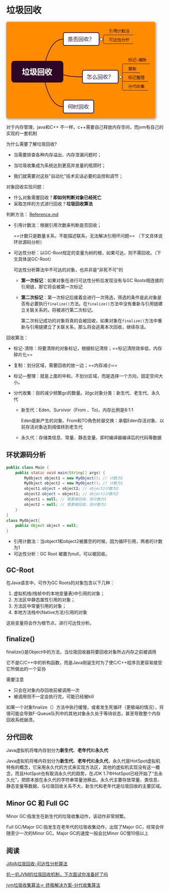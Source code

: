 # 垃圾回收

<img src="../mind/garbage_collection.png" style="z-index: 1; box-shadow: 2px 2px 6px 2px #aaaaaa; border-width:0px; border-radius:5px" />



对于内存管理，java和C++ 不一样，c++需要自己释放内存空间，而jvm有自己的实现的一套机制

为什么需要了解垃圾回收?

- 当需要排查各种内存溢出、内存泄漏问题时；

- 当垃圾收集成为系统达到更高并发量的瓶颈时；

- 我们就需要对这些"自动化"技术实话必要的监控和调节；

对象回收实现问题：

- 什么对象需要回收？**即如何判断对象已经死亡**
- 采取怎样的方式进行回收？**垃圾回收算法** 

判断方法： [Reference.md](5.Reference.md) 

- 引用计数法：根据引用次数来判断是否回收；

  ==计数只是数量关系，不能描述联系，无法解决引用环问题== （下文具体说环状源码分析）

- 可达性分析：以GC-Root规定的变量为树的根，如果可达，则不需回收。（下文具体说GC-Root）

  可达性分析算法中不可达的对象，也并非是“非死不可”的
  
  - **第一次标记**：如果对象在进行可达性分析后发现没有与GC Roots相连接的引用链，那它将会被第一次标记
  
  - **第二次标记**：第一次标记后接着会进行一次筛选，筛选的条件是此对象是否有必要执行`finalize()`方法。在`finalize()`方法中没有重新与引用链建立关联关系的，将被进行第二次标记。
  
    第二次标记成功的对象将真的会被回收，如果对象在`finalize()`方法中重新与引用链建立了关联关系，那么将会逃离本次回收，继续存活。

回收算法：

- 标记-清除：将要清除的对象标记，根据标记清除；==标记清除效率低，内存碎片化== 

- 复制：划分区域，需要回收的放一边；==内存减小==

- 标记—整理：就是上面的中和，不划分区域，而是选择一个方向，固定空间大小。

- 分代收集：目的减少频繁gc的数量。对gc对象分类：新生代、老生代、永久代

  - 新生代：Eden、Survivor（From 、To)，内存比例是8:1:1
  
    Eden是新产生的对象、From和TO角色轮替交换：承载Eden存活对象、以前存活对象达到阈值转到老生代
  
  - 永久代：存储类信息、常量、静态变量、即时编译器编译后的代码等数据



环状源码分析
------------

```java
public class Main {
    public static void main(String[] args) {
        MyObject object1 = new MyObject(); // 计数为1
        MyObject object2 = new MyObject(); // 计数为1
        object1.object = object2; // object2计数为2
        object2.object = object1; // object1计数为2
        object1 = null; // 需要被回收，但计数为1
        object2 = null; // 需要被回收，但计数为1
    }
}
class MyObject{
    public Object object = null;
}
```

- 引用计数法：当object1和object2被置空的时候，因为循环引用，两者的计数为1
- 可达性分析：GC Root 被置为null，可以被回收。



GC-Root
-------

在Java语言中，可作为GC Roots的对象包含以下几种：

1. 虚拟机栈(栈帧中的本地变量表)中引用的对象；
2. 方法区中静态属性引用的对象；
3. 方法区中常量引用的对象；
4. 本地方法栈中(Native方法)引用的对象

这些变量将会作为根节点，进行可达性分析。



finalize()
----------

finalize()是Object中的方法，当垃圾回收器将要回收对象所占内存之前被调用

它不是C/C++中的析构函数，而是Java刚诞生时为了使C/C++程序员更容易接受它所做出的一个妥协

需要注意

- 只会在对象内存回收前被调用一次
- 被调用但不一定会执行完，可能已经被kill

如果一个对象finalize（）方法中执行缓慢，或者发生死循环（更极端的情况），将很可能会导致F-Queue队列中的其他对象永久处于等待状态，甚至导致整个内存回收系统崩溃。



分代回收
--------

 Java虚拟机将堆内存划分为**新生代**、**老年代**和**永久代**

 Java虚拟机将堆内存划分为**新生代**、**老年代**和**永久代**，永久代是HotSpot虚拟机特有的概念，它采用永久代的方式来实现方法区，其他的虚拟机实现没有这一概念，而且HotSpot也有取消永久代的趋势，在JDK 1.7中HotSpot已经开始了“去永久化”，把原本放在永久代的字符串常量池移出。永久代主要存放常量、类信息、静态变量等数据，与垃圾回收关系不大，新生代和老年代是垃圾回收的主要区域。





Minor GC 和 Full GC
-------------------

Minor GC:指发生在新生代的垃圾收集动作，该动作非常频繁。

Full GC/Major GC:指发生在老年代的垃圾收集动作，出现了Major GC，经常会伴随至少一次的Minor GC。Major GC的速度一般会比Minor GC慢10倍以上



阅读
----

[JAVA垃圾回收-可达性分析算法](https://blog.csdn.net/luzhensmart/article/details/81431212) 

[扒一扒JVM的垃圾回收机制，下次面试你准备好了吗](https://www.cnblogs.com/1024Community/p/honery.html) 

[jvm垃圾收集算法☞ 终极解决方案-分代收集算法](https://www.jianshu.com/p/024f2065e68b) 